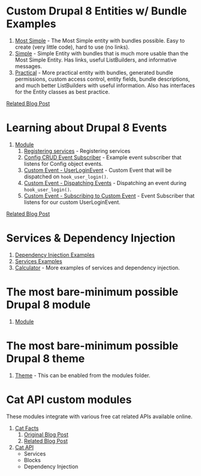 # Custom Drupal 8 Entities w/ Bundle Examples

1. [Most Simple](modules/custom_entities/most_simple) - The Most Simple entity with bundles possible. Easy to create (very little code), hard to use (no links).
1. [Simple](modules/custom_entities/simple) - Simple Entity with bundles that is much more usable than the Most Simple Entity. Has links, useful ListBuilders, and informative messages.
1. [Practical](modules/custom_entities/practical) - More practical entity with bundles, generated bundle permissions, custom access control, entity fields, bundle descriptions, and much better ListBuilders with useful information. Also has interfaces for the Entity classes as best practice.

[Related Blog Post](http://www.daggerhart.com/drupal-8-custom-entities-bundles/)

# Learning about Drupal 8 Events

1. [Module](modules/custom_events)
    1. [Registering services](modules/custom_events/custom_events.services.yml) - Registering services
    1. [Config CRUD Event Subscriber](modules/custom_events/src/EventSubscriber/ConfigEventsSubscriberWithDI.php) - Example event subscriber that listens for Config object events.
    1. [Custom Event - UserLoginEvent](modules/custom_events/src/Event/UserLoginEvent.php) - Custom Event that will be dispatched on `hook_user_login()`.
    1. [Custom Event - Dispatching Events](modules/custom_events/custom_events.module) - Dispatching an event during `hook_user_login()`.
    1. [Custom Event - Subscribing to Custom Event](modules/custom_events/src/EventSubscriber/ConfigEventsSubscriberWithDI.php) - Event Subscriber that listens for our custom UserLoginEvent.

[Related Blog Post](https://www.daggerhart.com/drupal-8-hooks-events-event-subscribers/)

# Services & Dependency Injection

1. [Dependency Injection Examples](modules/dependency_injection_examples)
1. [Services Examples](modules/services_examples)
1. [Calculator](modules/calculator) - More examples of services and dependency injection.

# The most bare-minimum possible Drupal 8 module

1. [Module](modules/blank_module)

# The most bare-minimum possible Drupal 8 theme

1. [Theme](themes/blank_theme) - This can be enabled from the modules folder.

# Cat API custom modules

These modules integrate with various free cat related APIs available online.

1. [Cat Facts](modules/cat_facts)
    1. [Original Blog Post](https://www.hook42.com/blog/consuming-json-apis-drupal-8)
    1. [Related Blog Post](https://www.daggerhart.com/guzzle-requests-json-in-drupal-8/)
1. [Cat API](modules/cat_api)
    * Services
    * Blocks
    * Dependency Injection

